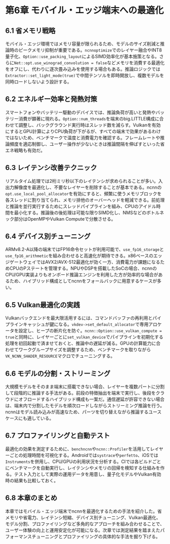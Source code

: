 # 第6章 モバイル・エッジ端末への最適化

## 6.1 省メモリ戦略
モバイル・エッジ環境ではメモリ容量が限られるため、モデルのサイズ削減と推論時のピークメモリ抑制が重要である。`ncnnoptimize`でのレイヤー融合やINT8量子化、`Option::use_packing_layout`によるSIMD効率化が基本施策となる。さらに`Net::opt.use_winograd_convolution = false`などメモリを消費する最適化をオフにし、代わりに逐次畳み込みを使用する場合もある。推論ロジックでは`Extractor::set_light_mode(true)`で中間テンソルを即時開放し、複数モデルを同時ロードしないよう設計する。

## 6.2 エネルギー効率と発熱対策
スマートフォンやバッテリー駆動のデバイスでは、推論負荷が高いと発熱やバッテリー消費が顕著に現れる。`Option::num_threads`を端末のbig.LITTLE構成に合わせて調整し、バックグラウンド実行時はスレッド数を減らす。Vulkanを有効にするとGPU計算によりCPU負荷が下がるが、すべての端末で効果があるわけではないため、ベンチマークで温度と消費電力を確認する。フレームレートや推論頻度を適応制御し、ユーザー操作が少ないときは推論間隔を伸ばすといった省エネ戦略も有効だ。

## 6.3 レイテンシ改善テクニック
リアルタイム処理では2桁ミリ秒以下のレイテンシが求められることが多い。入出力解像度を最適化し、不要なレイヤーを削除することが基本である。ncnnの`opt.use_local_pool_allocator`を有効にすると、頻繁に使うメモリブロックを各スレッドに割り当てられ、メモリ排他のオーバーヘッドを軽減できる。前処理と推論を並行実行するためにスレッドパイプラインを組み、CPUのアイドル時間を最小化する。推論後の後処理は可能な限りSIMD化し、NMSなどのボトルネック部分はOpenMPやVulkan Computeで分散させる。

## 6.4 デバイス別チューニング
ARMv8.2-A以降の端末ではFP16命令セットが利用可能で、`use_fp16_storage`と`use_fp16_arithmetic`を組み合わせると高速化が期待できる。x86ベースのエッジゲートウェイではAVX2/AVX-512最適化が効く一方、消費電力が課題になるためCPUのPステートを管理する。NPUやDSPを搭載したSoCの場合、ncnnのCPU/GPU実装よりもオンボード推論エンジンを利用した方が効率的な場合があるため、ハイブリッド構成としてncnnをフォールバックに用意するケースが多い。

## 6.5 Vulkan最適化の実践
Vulkanバックエンドを最大限活用するには、コマンドバッファの再利用とパイプラインキャッシュが鍵になる。`vkdev->set_default_allocator`で専用アロケータを設定し、ヒープの断片化を防ぐ。`ncnn::Option::use_vulkan_compute = true`と同時に、レイヤーごとに`set_vulkan_device`でパイプラインを初期化する処理を初回起動で済ませておくと、推論中の遅延が減る。GPUの計算能力に合わせてワークグループサイズを調整するため、ベンチマークを取りながら`VK_NCNN_SHADER_RESOURCE`マクロでチューニングする。

## 6.6 モデルの分割・ストリーミング
大規模モデルをそのまま端末に搭載できない場合、レイヤーを複数パートに分割して段階的に推論する手法がある。前段の特徴抽出を端末で実行し、後段をクラウドにオフロードするハイブリッド構成も一案だ。通信遅延が許容できない場合は、端末内で分割したモデルを順次ロードしながらストリーミング推論を行う。ncnnはモデル読み込みが高速なため、パーツを切り替えながら推論するユースケースにも適している。

## 6.7 プロファイリングと自動テスト
最適化の効果を測定するために、`benchncnn`や`ncnn::Profiler`を活用してレイヤーごとの処理時間を可視化する。Androidでは`systrace`や`perfetto`、iOSでは`Instruments`を併用し、CPU/GPUの利用状況を分析する。CIでは各ビルドごとにベンチマークを自動実行し、レイテンシやメモリの回帰を検知する仕組みを作る。テスト入力として実際の運用データを用意し、量子化モデルやVulkan有効時の結果も比較しておく。

## 6.8 本章のまとめ
本章ではモバイル・エッジ端末でncnnを最適化するための手法を紹介した。省メモリや省電力、レイテンシ短縮、デバイス別チューニング、Vulkan最適化、モデル分割、プロファイリングなど多角的なアプローチを組み合わせることで、ユーザー体験の向上と運用安定化が可能になる。次章では測定結果を踏まえたパフォーマンスチューニングとプロファイリングの具体的な手法を掘り下げる。
